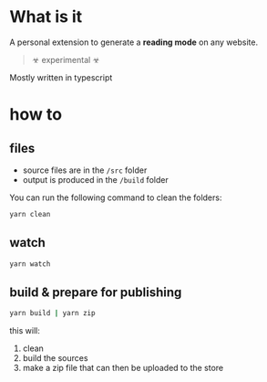 # What is it

A personal extension to generate a **reading mode** on any website.

> ☣ experimental ☣

Mostly written in typescript

# how to
## files
- source files are in the `/src` folder
- output is produced in the `/build` folder

You can run the following command to clean the folders:
```sh
yarn clean
```

## watch
```sh
yarn watch
```

## build & prepare for publishing
```sh
yarn build | yarn zip
```
this will:
1. clean
2. build the sources
3. make a zip file that can then be uploaded to the store
